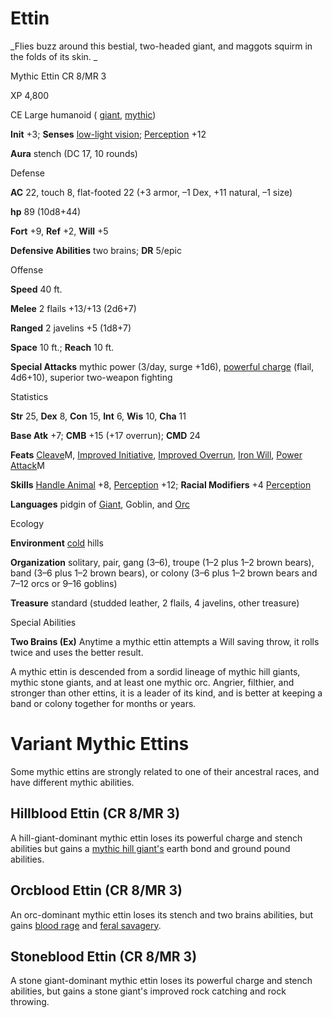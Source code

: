 # Ettin

_Flies buzz around this bestial, two-headed giant, and maggots squirm in the folds of its skin. _

Mythic Ettin CR 8/MR 3

XP 4,800

CE Large humanoid ( [giant](/pathfinderRPG/prd/monsters/creatureTypes.html#_giant-subtype), [mythic](/pathfinderRPG/prd/mythicAdventures/mythicMonsters.html#_mythic-subtype))

**Init** +3; **Senses** [low-light vision](/pathfinderRPG/prd/monsters/universalMonsterRules.html#_low-light-vision); [Perception](/pathfinderRPG/prd/skills/perception.html#_perception) +12

**Aura** stench (DC 17, 10 rounds)

Defense

**AC** 22, touch 8, flat-footed 22 (+3 armor, –1 Dex, +11 natural, –1 size)

**hp** 89 (10d8+44)

**Fort** +9, **Ref** +2, **Will** +5

**Defensive Abilities** two brains; **DR** 5/epic

Offense

**Speed** 40 ft.

**Melee** 2 flails +13/+13 (2d6+7)

**Ranged** 2 javelins +5 (1d8+7)

**Space** 10 ft.; **Reach** 10 ft.

**Special Attacks** mythic power (3/day, surge +1d6), [powerful charge](/pathfinderRPG/prd/monsters/universalMonsterRules.html#_powerful-charge) (flail, 4d6+10), superior two-weapon fighting

Statistics

**Str** 25, **Dex** 8, **Con** 15, **Int** 6, **Wis** 10, **Cha** 11

**Base Atk** +7; **CMB** +15 (+17 overrun); **CMD** 24

**Feats** [Cleave](/pathfinderRPG/prd/mythicAdventures/mythicFeats.html#_cleave-mythic)M, [Improved Initiative](/pathfinderRPG/prd/feats.html#_improved-initiative), [Improved Overrun](/pathfinderRPG/prd/feats.html#_improved-overrun), [Iron Will](/pathfinderRPG/prd/feats.html#_iron-will), [Power Attack](/pathfinderRPG/prd/mythicAdventures/mythicFeats.html#_power-attack-mythic)M

**Skills** [Handle Animal](/pathfinderRPG/prd/skills/handleAnimal.html#_handle-animal) +8, [Perception](/pathfinderRPG/prd/skills/perception.html#_perception) +12; **Racial Modifiers** +4 [Perception](/pathfinderRPG/prd/skills/perception.html#_perception)

**Languages** pidgin of [Giant](/pathfinderRPG/prd/monsters/creatureTypes.html#_giant-subtype), Goblin, and [Orc](/pathfinderRPG/prd/monsters/creatureTypes.html#_orc-subtype)

Ecology

**Environment** [cold](/pathfinderRPG/prd/monsters/creatureTypes.html#_cold-subtype) hills

**Organization** solitary, pair, gang (3–6), troupe (1–2 plus 1–2 brown bears), band (3–6 plus 1–2 brown bears), or colony (3–6 plus 1–2 brown bears and 7–12 orcs or 9–16 goblins)

**Treasure** standard (studded leather, 2 flails, 4 javelins, other treasure)

Special Abilities

**Two Brains (Ex)** Anytime a mythic ettin attempts a Will saving throw, it rolls twice and uses the better result.

A mythic ettin is descended from a sordid lineage of mythic hill giants, mythic stone giants, and at least one mythic orc. Angrier, filthier, and stronger than other ettins, it is a leader of its kind, and is better at keeping a band or colony together for months or years.

# Variant Mythic Ettins

Some mythic ettins are strongly related to one of their ancestral races, and have different mythic abilities.

## Hillblood Ettin (CR 8/MR 3)

A hill-giant-dominant mythic ettin loses its powerful charge and stench abilities but gains a [mythic hill giant's](/pathfinderRPG/prd/mythicAdventures/mythicMonsters/giants.html#_giant-hill) earth bond and ground pound abilities.

## Orcblood Ettin (CR 8/MR 3)

An orc-dominant mythic ettin loses its stench and two brains abilities, but gains [blood rage](/pathfinderRPG/prd/monsters/universalMonsterRules.html#_blood-rage) and [feral savagery](/pathfinderRPG/prd/mythicAdventures/mythicMonsters.html#_feral-savagery).

## Stoneblood Ettin (CR 8/MR 3)

A stone giant-dominant mythic ettin loses its powerful charge and stench abilities, but gains a stone giant's improved rock catching and rock throwing.

